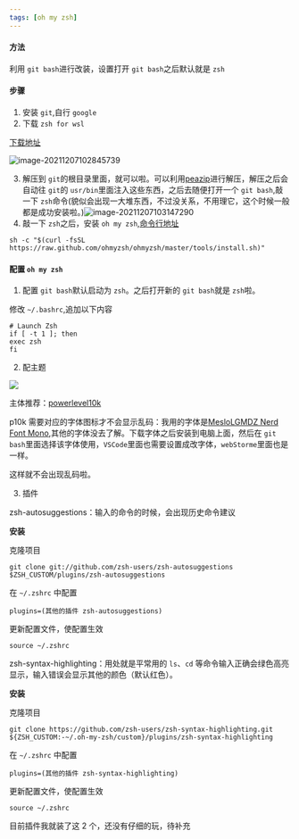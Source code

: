 ```yaml
---
tags: [oh my zsh]
---
```

#### 方法

利用 `git bash`进行改装，设置打开 `git bash`之后默认就是 `zsh`

#### 步骤

1. 安装 `git`,自行 `google`
2. 下载 `zsh for wsl`

[下载地址](https://packages.msys2.org/package/zsh?repo=msys&variant=x86_64)

![image-20211207102845739](https://cdn.jsdelivr.net/gh/JingWZeng/markdownImg/img/202112071028775.png)

3. 解压到 `git`的根目录里面，就可以啦。可以利用[peazip](https://peazip.github.io/)进行解压，解压之后会自动往 `git`的 `usr/bin`里面注入这些东西，之后去随便打开一个 `git bash`,敲一下 `zsh`命令(貌似会出现一大堆东西，不过没关系，不用理它，这个时候一般都是成功安装啦。)![image-20211207103147290](https://cdn.jsdelivr.net/gh/JingWZeng/markdownImg/img/202112071031327.png)
4. 敲一下 `zsh`之后，安装 `oh my zsh`,[命令行地址](https://ohmyz.sh/#install)

```
sh -c "$(curl -fsSL https://raw.github.com/ohmyzsh/ohmyzsh/master/tools/install.sh)"
```

#### 配置 `oh my zsh`

1. 配置 `git bash`默认启动为 `zsh`。之后打开新的 `git bash`就是 `zsh`啦。

修改 `~/.bashrc`,追加以下内容

```
# Launch Zsh
if [ -t 1 ]; then
exec zsh
fi
```

2. 配主题

![](https://cdn.jsdelivr.net/gh/JingWZeng/markdownImg/img/202112061641695.png)

主体推荐：[powerlevel10k](https://github.com/romkatv/powerlevel10k)

p10k 需要对应的字体图标才不会显示乱码：我用的字体是[MesloLGMDZ Nerd Font Mono](https://www.nerdfonts.com/#downloads),其他的字体没去了解。下载字体之后安装到电脑上面，然后在 `git bash`里面选择该字体使用，`VSCode`里面也需要设置成改字体，`webStorme`里面也是一样。

这样就不会出现乱码啦。

3. 插件

zsh-autosuggestions：输入的命令的时候，会出现历史命令建议

**安装**

克隆项目

```
git clone git://github.com/zsh-users/zsh-autosuggestions $ZSH_CUSTOM/plugins/zsh-autosuggestions
```

在 `~/.zshrc` 中配置

```
plugins=(其他的插件 zsh-autosuggestions)
```

更新配置文件，使配置生效

```
source ~/.zshrc
```

zsh-syntax-highlighting：用处就是平常用的 `ls`、`cd` 等命令输入正确会绿色高亮显示，输入错误会显示其他的颜色（默认红色）。

**安装**

克隆项目

```
git clone https://github.com/zsh-users/zsh-syntax-highlighting.git ${ZSH_CUSTOM:-~/.oh-my-zsh/custom}/plugins/zsh-syntax-highlighting
```

在 `~/.zshrc` 中配置

```
plugins=(其他的插件 zsh-syntax-highlighting)
```

更新配置文件，使配置生效

```
source ~/.zshrc
```

目前插件我就装了这 2 个，还没有仔细的玩，待补充
